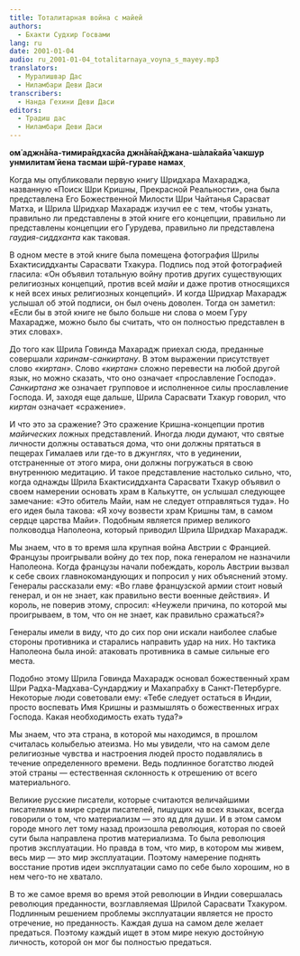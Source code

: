 ```yaml
---
title: Тоталитарная война с майей
authors:
  - Бхакти Судхир Госвами
lang: ru
date: 2001-01-04
audio: ru_2001-01-04_totalitarnaya_voyna_s_mayey.mp3
translators:
  - Муралишвар Дас
  - Ниламбари Деви Даси
transcribers:
  - Нанда Гехини Деви Даси
editors:
  - Традиш дас
  - Ниламбари Деви Даси
---
```


<b>ом̇ аджн̃а̄на-тимира̄ндхасйа джн̃а̄на̄н̃джана-ш́ала̄кайа̄
чакш̣ур унмилитам̇ йена тасмаи ш́рӣ-гураве намах̣</b>

Когда мы опубликовали первую книгу Шридхара Махараджа, названную «Поиск Шри Кришны, Прекрасной Реальности», она была представлена Его Божественной Милости Шри Чайтанья Сарасват Матха, и Шрила Шридхар Махарадж изучил ее с тем, чтобы узнать, правильно ли представлены в этой книге его концепции, правильно ли представлены концепции его Гурудева, правильно ли представлена <i>гаудия-сиддханта</i> как таковая.

В одном месте в этой книге была помещена фотография Шрилы Бхактисиддханты Сарасвати Тхакура. Подпись под этой фотографией гласила: «Он объявил тотальную войну против других существующих религиозных концепций, против всей <i>майи</i> и даже против относящихся к ней всех иных религиозных концепций». И когда Шридхар Махарадж услышал об этой подписи, он был очень доволен. Тогда он заметил: «Если бы в этой книге не было больше ни слова о моем Гуру Махарадже, можно было бы считать, что он полностью представлен в этих словах».

До того как Шрила Говинда Махарадж приехал сюда, преданные совершали <i>харинам-санкиртану</i>. В этом выражении присутствует слово <i>«киртан»</i>. Слово <i>«киртан»</i> сложно перевести на любой другой язык, но можно сказать, что оно означает «прославление Господа». <i>Санкиртана</i> же означает групповое и исполненное силы прославление Господа. И, заходя еще дальше, Шрила Сарасвати Тхакур говорил, что <i>киртан</i> означает «сражение».

И что это за сражение? Это сражение Кришна-концепции против <i>майических</i> ложных представлений. Иногда люди думают, что святые личности должны оставаться дома, что они должны прятаться в пещерах Гималаев или где-то в джунглях, что в уединении, отстраненные от этого мира, они должны погружаться в свою внутреннюю медитацию. И такое представление настолько сильно, что, когда однажды Шрила Бхактисиддханта Сарасвати Тхакур объявил о своем намерении основать храм в Калькутте, он услышал следующее замечание: «Это обитель Майи, нам не следует отправляться туда». Но его идея была такова: «Я хочу возвести храм Кришны там, в самом сердце царства Майи». Подобным является пример великого полководца Наполеона, который приводил Шрила Шридхар Махарадж.

Мы знаем, что в то время шла крупная война Австрии с Францией. Французы проигрывали войну до тех пор, пока генералом не назначили Наполеона. Когда французы начали побеждать, король Австрии вызвал к себе своих главнокомандующих и попросил у них объяснений этому. Генералы рассказали ему: «Во главе французской армии стоит новый генерал, и он не знает, как правильно вести военные действия». И король, не поверив этому, спросил: «Неужели причина, по которой мы проигрываем, в том, что он не знает, как правильно сражаться?»

Генералы имели в виду, что до сих пор они искали наиболее слабые стороны противника и старались направить удар на них. Но тактика Наполеона была иной: атаковать противника в самые сильные его места.

Подобно этому Шрила Говинда Махарадж основал божественный храм Шри Радха-Мадхава-Сундарджиу и Махапрабху в Санкт-Петербурге. Некоторые люди советовали ему: «Тебе следует остаться в Индии, просто воспевать Имя Кришны и размышлять о божественных играх Господа. Какая необходимость ехать туда?»

Мы знаем, что эта страна, в которой мы находимся, в прошлом считалась колыбелью атеизма. Но мы увидели, что на самом деле религиозные чувства и настроения людей просто подавлялись в течение определенного времени. Ведь подлинное богатство людей этой страны — естественная склонность к отрешению от всего материального.

Великие русские писатели, которые считаются величайшими писателями в мире среди писателей, пишущих на всех языках, всегда говорили о том, что материализм — это яд для души. И в этом самом городе много лет тому назад произошла революция, которая по своей сути была направлена против материализма. То была революция против эксплуатации. Но правда в том, что мир, в котором мы живем, весь мир — это мир эксплуатации. Поэтому намерение поднять восстание против идеи эксплуатации само по себе было хорошим, но в нем чего-то не хватало.

В то же самое время во время этой революции в Индии совершалась революция преданности, возглавляемая Шрилой Сарасвати Тхакуром. Подлинным решением проблемы эксплуатации является не просто отречение, но преданность. Каждая душа на самом деле желает предаться. Поэтому каждый ищет в этом мире некую достойную личность, которой он мог бы полностью предаться.

